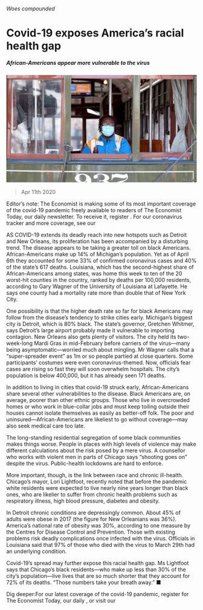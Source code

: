 ###### Woes compounded

# Covid-19 exposes America’s racial health gap 

##### African-Americans appear more vulnerable to the virus 

![image](images/20200411_USP501.jpg) 

> Apr 11th 2020 

Editor’s note: The Economist is making some of its most important coverage of the covid-19 pandemic freely available to readers of The Economist Today, our daily newsletter. To receive it, register . For our coronavirus tracker and more coverage, see our 

AS COVID-19 extends its deadly reach into new hotspots such as Detroit and New Orleans, its proliferation has been accompanied by a disturbing trend. The disease appears to be taking a greater toll on black Americans. African-Americans make up 14% of Michigan’s population. Yet as of April 6th they accounted for some 33% of confirmed coronavirus cases and 40% of the state’s 617 deaths. Louisiana, which has the second-highest share of African-Americans among states, was home this week to ten of the 20 worst-hit counties in the country, ranked by deaths per 100,000 residents, according to Gary Wagner of the University of Louisiana at Lafayette. He says one county had a mortality rate more than double that of New York City.

One possibility is that the higher death rate so far for black Americans may follow from the disease’s tendency to strike cities early. Michigan’s biggest city is Detroit, which is 80% black. The state’s governor, Gretchen Whitmer, says Detroit’s large airport probably made it vulnerable to importing contagion. New Orleans also gets plenty of visitors. The city held its two-week-long Mardi Gras in mid-February before carriers of the virus—many being asymptomatic—worried much about mingling. Mr Wagner calls that a “super-spreader event” as 1m or so people partied at close quarters. Some participants’ costumes were even coronavirus-themed. Now, officials fear cases are rising so fast they will soon overwhelm hospitals. The city’s population is below 400,000, but it has already seen 171 deaths.


In addition to living in cities that covid-19 struck early, African-Americans share several other vulnerabilities to the disease. Black Americans are, on average, poorer than other ethnic groups. Those who live in overcrowded homes or who work in blue-collar jobs and must keep toiling outside their houses cannot isolate themselves as easily as better-off folk. The poor and uninsured—African-Americans are likeliest to go without coverage—may also seek medical care too late.

The long-standing residential segregation of some black communities makes things worse. People in places with high levels of violence may make different calculations about the risk posed by a mere virus. A counsellor who works with violent men in parts of Chicago says “shooting goes on” despite the virus. Public-health lockdowns are hard to enforce.

More important, though, is the link between race and chronic ill-health. Chicago’s mayor, Lori Lightfoot, recently noted that before the pandemic white residents were expected to live nearly nine years longer than black ones, who are likelier to suffer from chronic health problems such as respiratory illness, high blood pressure, diabetes and obesity.

In Detroit chronic conditions are depressingly common. About 45% of adults were obese in 2017 (the figure for New Orleanians was 36%). America’s national rate of obesity was 30%, according to one measure by the Centres for Disease Control and Prevention. Those with existing problems risk deadly complications once infected with the virus. Officials in Louisiana said that 97% of those who died with the virus to March 29th had an underlying condition.

Covid-19’s spread may further expose this racial health gap. Ms Lightfoot says that Chicago’s black residents—who make up less than 30% of the city’s population—live lives that are so much shorter that they account for 72% of its deaths. “Those numbers take your breath away.” ■

Dig deeper:For our latest coverage of the covid-19 pandemic, register for The Economist Today, our daily , or visit our 


